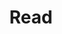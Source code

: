 ---
title: "Read"
hideMeta: true
showbreadcrumbs: true
weight: 10
showToc: true
TocOpen: true
tags: ["Read"]
summary: ""
draft: false
comments: true

---